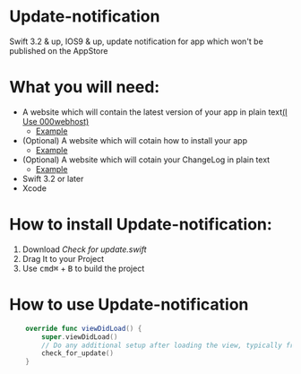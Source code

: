 # Update-notification
Swift 3.2 &amp; up, IOS9 &amp; up, update notification for app which won't be published on the AppStore


# What you will need:
- A website which will contain the latest version of your app in plain text[(I Use 000webhost)](https://www.000webhost.com/)
  - [Example](https://dovydasberei.000webhostapp.com/public.html) 
- (Optional) A website which will cotain how to install your app 
  - [Example](https://dovydasberei.000webhostapp.com/how%20to%20install.html) 
- (Optional) A website which will cotain your ChangeLog in plain text
  - [Example](https://dovydasberei.000webhostapp.com/electricity%20run%20change%20log.html) 
- Swift 3.2 or later
- Xcode 
  
  
# How to install Update-notification:
1. Download *Check for update.swift*
2. Drag It to your Project
3. Use <kbd>cmd⌘</kbd> + <kbd>B</kbd> to build the project

# How to use Update-notification

``` Swift
    override func viewDidLoad() {
        super.viewDidLoad()
        // Do any additional setup after loading the view, typically from a nib.
        check_for_update()
    }
```


